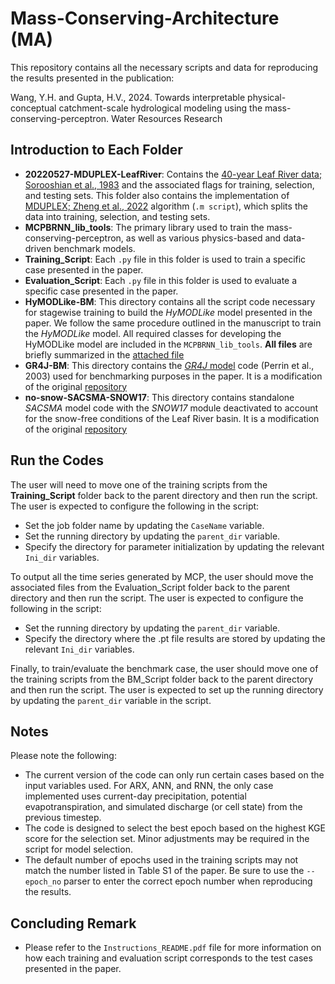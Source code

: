 # Mass-Conserving-Architecture (MA)

This repository contains all the necessary scripts and data for reproducing the results presented in the publication: 

Wang, Y.H. and Gupta, H.V., 2024. Towards interpretable physical-conceptual catchment-scale hydrological modeling using the mass-conserving-perceptron. Water Resources Research

## Introduction to Each Folder

* **20220527-MDUPLEX-LeafRiver**:
  Contains the [40-year Leaf River data; Sorooshian et al., 1983](https://agupubs.onlinelibrary.wiley.com/doi/10.1029/WR019i001p00251) and the associated flags for training, selection, and testing sets. This 
  folder also contains the implementation of [MDUPLEX; Zheng et al., 2022](https://agupubs.onlinelibrary.wiley.com/doi/full/10.1029/2021WR031818) algorithm (```.m script```), which splits the data into 
  training, selection, and testing sets. 
* **MCPBRNN_lib_tools**:
  The primary library used to train the mass-conserving-perceptron, as well as various physics-based and data-driven benchmark models.
* **Training_Script**: 
  Each ```.py``` file in this folder is used to train a specific case presented in the paper.
* **Evaluation_Script**:
  Each ```.py``` file in this folder is used to evaluate a specific case presented in the paper.
* **HyMODLike-BM**:
  This directory contains all the script code necessary for stagewise training to build the *HyMODLike* model presented in the paper. We follow the same procedure outlined in the manuscript to train the *HyMODLike* model. All 
  required classes for developing the HyMODLike model are included in the ```MCPBRNN_lib_tools```. **All files** are briefly summarized in the [attached file](https://github.com/YuanHWang/Mass-Conserving-Architecture/blob/main/Note-for-BM.pdf)
* **GR4J-BM**:
This directory contains the [*GR4J* model](https://www.sciencedirect.com/science/article/abs/pii/S0022169403002257) code (Perrin et al., 2003) used for benchmarking purposes in the paper. It is a modification of the original [repository](https://github.com/amacd31/gr4j)
* **no-snow-SACSMA-SNOW17**:
This directory contains standalone *SACSMA* model code with the *SNOW17* module deactivated to account for the snow-free conditions of the Leaf River basin. It is a modification of the original [repository](https://github.com/Upstream-Tech/SACSMA-SNOW17/tree/master)
  
## Run the Codes

The user will need to move one of the training scripts from the **Training_Script** folder back to the parent directory and then run the script. The user is expected to configure the following in the script:
* Set the job folder name by updating the ```CaseName``` variable.
* Set the running directory by updating the ```parent_dir``` variable.
* Specify the directory for parameter initialization by updating the relevant ```Ini_dir``` variables.

To output all the time series generated by MCP, the user should move the associated files from the Evaluation_Script folder back to the parent directory and then run the script. The user is expected to configure the following in the script:

* Set the running directory by updating the ```parent_dir``` variable.
* Specify the directory where the .pt file results are stored by updating the relevant ```Ini_dir``` variables.

Finally, to train/evaluate the benchmark case, the user should move one of the training scripts from the BM_Script folder back to the parent directory and then run the script. The user is expected to set up the running directory by updating the ```parent_dir``` variable in the script.

## Notes

Please note the following:
* The current version of the code can only run certain cases based on the input variables used. For ARX, ANN, and RNN, the only case implemented uses current-day precipitation, potential evapotranspiration, and simulated discharge (or cell state) from the previous timestep.
* The code is designed to select the best epoch based on the highest KGE score for the selection set. Minor adjustments may be required in the script for model selection.
* The default number of epochs used in the training scripts may not match the number listed in Table S1 of the paper. Be sure to use the ```--epoch_no``` parser to enter the correct epoch number when reproducing the results.

## Concluding Remark

* Please refer to the ```Instructions_README.pdf``` file for more information on how each training and evaluation script corresponds to the test cases presented in the paper.
